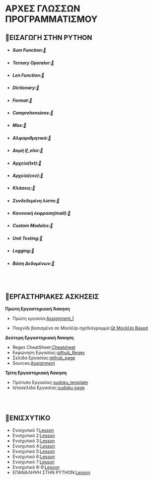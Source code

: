 # ΑΡΧΕΣ ΓΛΩΣΣΩΝ ΠΡΟΓΡΑΜΜΑΤΙΣΜΟΥ



## 📎ΕΙΣΑΓΩΓΗ ΣΤΗΝ PYTHON
    
    
 * ##### Sum Function:[🔘](https://github.com/vasnastos/AGP/blob/master/Basics/sum.py)
* ##### Ternary Operator:[🔘](https://github.com/vasnastos/AGP/blob/master/Basics/ternary_operator.py)
* ##### Len Function:[🔘](https://github.com/vasnastos/AGP/blob/master/Basics/len.py)
* ##### Dictionary:[🔘](https://github.com/vasnastos/AGP/blob/master/Basics/dictionary.py)
* ##### Format:[🔘](https://github.com/vasnastos/AGP/blob/master/Basics/format.py)
* ##### Comprehensions:[🔘](https://github.com/vasnastos/AGP/blob/master/Basics/comprehensions.py)
* ##### Max:[🔘](https://github.com/vasnastos/AGP/blob/master/Basics/max.py)
* ##### Αλφαριθμητικά:[🔘](https://github.com/vasnastos/AGP/blob/master/Basics/strings.py)
* ##### Δομή if_else:[🔘](https://github.com/vasnastos/AGP/blob/master/Basics/if_else.py)
* ##### Αρχεία(txt):[🔘](https://github.com/vasnastos/AGP/tree/master/Basics/file(txt))
* ##### Αρχεία(csv):[🔘](https://github.com/vasnastos/AGP/tree/master/Basics/file(csv))
* ##### Κλάσεις:[🔘](https://github.com/vasnastos/AGP/blob/master/Basics/class.py)
* ##### Συνδεδεμένη λίστα:[🔘](https://github.com/vasnastos/AGP/blob/master/Basics/linked_list.py)
* ##### Κανονική έκφραση(mail):[🔘](https://github.com/vasnastos/AGP/blob/master/Basics/mail.py)
* ##### Custom Modules:[🔘](https://github.com/vasnastos/AGP/tree/master/Basics/modules)
* ##### Unit Testing:[🔘](https://github.com/vasnastos/AGP/blob/master/Basics/testing.py)
* ##### Logging:[🔘](https://github.com/vasnastos/AGP/blob/master/Basics/Logging.py)
 * ##### Βάση Δεδομένων:[🔘](https://github.com/vasnastos/AGP/blob/master/Basics/database.ipynb)

<br>
<br>


## 📎ΕΡΓΑΣΤΗΡΙΑΚΕΣ ΑΣΚΗΣΕΙΣ

**Πρώτη Εργαστηριακή Άσκηση**
    
* Πρώτη εργασία:[Assignment_1](ASSIGNMENT_1)
    
* Παιχνίδι βασισμένο σε MockUp σχεδιάγραμμα:[Qt MockUp Based](RPS_MockUp)
    
**Δεύτερη Εργαστηριακή Άσκηση**
  
  * Regex CheatSheet:[Cheatsheet](https://cheatography.com/davechild/cheat-sheets/regular-expressions/pdf_bw/)
  * Εκφώνηση Εργασίας:[github_Regex](https://chgogos.github.io/dituoi_agp/resources/agp_assignment20210329.pdf)
  * Σελίδα Εργασίας:[github_page](https://vasnastos.github.io/Assignment_AGP/)
  * Sources:[Assignment](https://github.com/vasnastos/Assignment_AGP)
 

**Τρίτη Εργαστηριακή Άσκηση**
   * Πρότυπο Εργασίας:[sudoku_template](https://github.com/vasnastos/AGP/raw/master/Assignment_3/assignmentDitSudoku.zip)
   * Ιστοσελίδα Εργασίας:[sudoku page](https://vasnastos.github.io/DITUOI_AGP_SUDOKU/)

<br><br>


## 📎ΕΝΙΣΧΥΤΙΚO
  * Ενισχυτικό 1:[Lesson](./L01/lesson_1.html)
  * Ενισχυτικό 2:[Lesson](./L02/lesson_2.html)
  * Ενισχυτικό 3:[Lesson](./L03/lesson_3.html)
  * Ενισχυτικό 4:[Lesson](./L04/lesson_4.html)
  * Ενισχυτικό 5:[Lesson](./L05/lesson_5.html)
  * Ενισχυτικό 6:[Lesson](https://vasnastos.githu.io/Assignment_AGP/)
  * Ενισχυτικό 7:[Lesson](./L07/lesson_7.html)
  * Ενισχυτικό 8-9:[Lesson](https://vasnastos.github.io/DITUOI_AGP_SUDOKU/)
  * ΕΠΑΝΑΛΗΨΗ ΣΤΗΝ PYTHON:[Lesson](./final.md)
  
